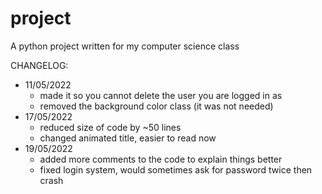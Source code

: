 # project

A python project written for my computer science class

CHANGELOG:
  - 11/05/2022
     - made it so you cannot delete the user you are logged in as
     - removed the background color class (it was not needed)
  - 17/05/2022
     - reduced size of code by ~50 lines
     - changed animated title, easier to read now
  - 19/05/2022
     - added more comments to the code to explain things better
     - fixed login system, would sometimes ask for password twice then crash
 
